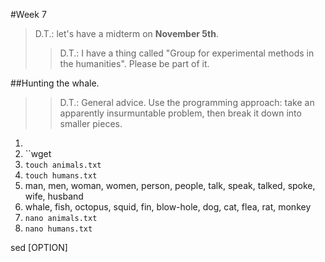 #Week 7

> D.T.: let's have a midterm on __November 5th__.
>> D.T.: I have a thing called "Group for experimental methods in the humanities". Please be part of it.

##Hunting the whale.

>>D.T.: General advice. Use the programming approach: take an apparently insurmuntable problem, then break it down into smaller pieces.

1. 
1. ``wget 
1. ``touch animals.txt``
1. ``touch humans.txt``
1. man, men, woman, women, person, people, talk, speak, talked, spoke, wife, husband
1. whale, fish, octopus, squid, fin, blow-hole, dog, cat, flea, rat, monkey
1. ``nano animals.txt``
1. ``nano humans.txt``

sed [OPTION]
